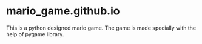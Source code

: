 # mario_game.github.io
This is a python designed mario game. The game is made specially with the help of pygame library.
